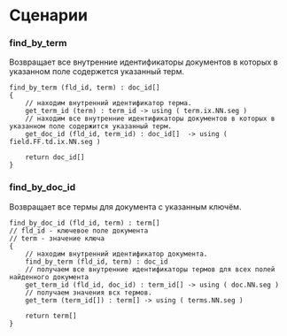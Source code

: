 # Сценарии

### find_by_term

Возвращает все внутренние идентификаторы документов в которых в указанном поле содержется указанный терм.

```
find_by_term (fld_id, term) : doc_id[]
{
    // находим внутренний идентификатор терма.
    get_term_id (term) : term_id -> using ( term.ix.NN.seg )
    // находим все внутренние идентификаторы документов в которых в указанном поле содержится указанный терм.
    get_doc_id (fld_id, term_id) : doc_id[]  -> using ( field.FF.td.ix.NN.seg )

    return doc_id[]
}
```

### find_by_doc_id

Возвращает все термы для документа с указанным ключём.

```
find_by_doc_id (fld_id, term) : term[]
// fld_id - ключевое поле документа
// term - значение ключа
{
    // находим внутренний идентификатор документа.
    find_by_term (fld_id, term) : doc_id
    // получаем все внутренние идентификаторы термов для всех полей найденного документа
    get_term_id (fld_id, doc_id) : term_id[] -> using ( doc.NN.seg )
    // получаем значения всх термов.
    get_term (term_id[]) : term[] -> using ( terms.NN.seg )

    return term[]
}
```
